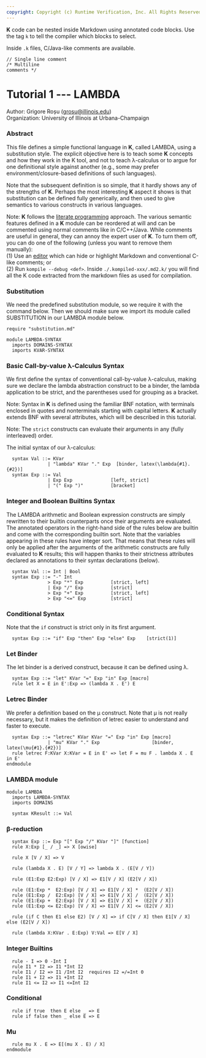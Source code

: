 ```yaml
---
copyright: Copyright (c) Runtime Verification, Inc. All Rights Reserved.
---
```


**K** code can be nested inside Markdown using annotated code blocks.
Use the tag `k` to tell the compiler which blocks to select.

Inside `.k` files, C/Java-like comments are available.
```k
// Single line comment
/* Multiline
comments */
```

Tutorial 1 --- LAMBDA
=====================

Author: Grigore Roșu (grosu@illinois.edu)  
Organization: University of Illinois at Urbana-Champaign

### Abstract
This file defines a simple functional language in **K**, called LAMBDA,
using a substitution style.  The explicit objective here is to teach some
**K** concepts and how they work in the K tool, and not to teach
λ-calculus or to argue for one definitional style against another
(e.g., some may prefer environment/closure-based definitions of such
languages).

Note that the subsequent definition is so simple, that it hardly shows any
of the strengths of **K**.  Perhaps the most interesting **K** aspect it shows is
that substitution can be defined fully generically, and then used to give
semantics to various constructs in various languages.

Note:
 **K** follows the
[literate programming](https://en.wikipedia.org/wiki/Literate_programming)
approach. The various semantic features defined in a **K**
module can be reordered at will and can be commented using normal
comments like in C/C++/Java.
While comments are useful in general, they can annoy the expert user
of **K**. To turn them off, you can do one of the following (unless you
want to remove them manually):  
(1) Use an [editor](https://github.com/kframework/k-editor-support) which can
hide or highlight Markdown and conventional C-like comments; or  
(2) Run `kompile --debug <def>`. Inside `./.kompiled-xxx/.md2.k/` you will find
all the K code extracted from the markdown files as used for compilation.

### Substitution
We need the predefined substitution module, so we require it with the command
below.  Then we should make sure we import its module called SUBSTITUTION
in our LAMBDA module below.

```k
require "substitution.md"

module LAMBDA-SYNTAX
  imports DOMAINS-SYNTAX
  imports KVAR-SYNTAX
```
### Basic Call-by-value λ-Calculus Syntax

We first define the syntax of conventional call-by-value λ-calculus, making
sure we declare the lambda abstraction construct to be a binder, the
lambda application to be strict, and the parentheses used for grouping as
a bracket.

Note:
Syntax in **K** is defined using the familiar BNF notation, with
terminals enclosed in quotes and nonterminals starting with capital
letters. **K** actually extends BNF with several attributes, which will be
described in this tutorial.

Note:
The `strict` constructs can evaluate their arguments in any (fully
interleaved) order.


The initial syntax of our λ-calculus:
```k
  syntax Val ::= KVar
               | "lambda" KVar "." Exp  [binder, latex(\lambda{#1}.{#2})]
  syntax Exp ::= Val
               | Exp Exp              [left, strict]
               | "(" Exp ")"          [bracket]
```

### Integer and Boolean Builtins Syntax
The LAMBDA arithmetic and Boolean expression constructs are simply rewritten
to their builtin counterparts once their arguments are evaluated.
The annotated operators in the right-hand side of the rules below are
builtin and come with the corresponding builtin sort. Note that the
variables appearing in these rules have integer sort. That means that these
rules will only be applied after the arguments of the arithmetic constructs
are fully evaluated to **K** results; this will happen thanks to their strictness
attributes declared as annotations to their syntax declarations (below).

```k
  syntax Val ::= Int | Bool
  syntax Exp ::= "-" Int
               > Exp "*" Exp          [strict, left]
               | Exp "/" Exp          [strict]
               > Exp "+" Exp          [strict, left]
               > Exp "<=" Exp         [strict]
```

### Conditional Syntax
Note that the `if` construct is strict only in its first argument.

```k
  syntax Exp ::= "if" Exp "then" Exp "else" Exp    [strict(1)]
```

### Let Binder
The let binder is a derived construct, because it can be defined using λ.

```k
  syntax Exp ::= "let" KVar "=" Exp "in" Exp [macro]
  rule let X = E in E':Exp => (lambda X . E') E
```

### Letrec Binder
We prefer a definition based on the μ construct.  Note that μ is not
really necessary, but it makes the definition of letrec easier to understand
and faster to execute.

```k
  syntax Exp ::= "letrec" KVar KVar "=" Exp "in" Exp [macro]
               | "mu" KVar "." Exp                   [binder, latex(\mu{#1}.{#2})]
  rule letrec F:KVar X:KVar = E in E' => let F = mu F . lambda X . E in E'
endmodule
```

### LAMBDA module

```k
module LAMBDA
  imports LAMBDA-SYNTAX
  imports DOMAINS

  syntax KResult ::= Val
```

### β-reduction

```k
  syntax Exp ::= Exp "[" Exp "/" KVar "]" [function]
  rule X:Exp [_ / _] => X [owise]

  rule X [V / X] => V

  rule (lambda X . E) [V / Y] => lambda X . (E[V / Y])

  rule (E1:Exp E2:Exp) [V / X] => E1[V / X] (E2[V / X])

  rule (E1:Exp *  E2:Exp) [V / X] => E1[V / X] *  (E2[V / X])
  rule (E1:Exp /  E2:Exp) [V / X] => E1[V / X] /  (E2[V / X])
  rule (E1:Exp +  E2:Exp) [V / X] => E1[V / X] +  (E2[V / X])
  rule (E1:Exp <= E2:Exp) [V / X] => E1[V / X] <= (E2[V / X])

  rule (if C then E1 else E2) [V / X] => if C[V / X] then E1[V / X] else (E2[V / X])

  rule (lambda X:KVar . E:Exp) V:Val => E[V / X]
```

### Integer Builtins

```k
  rule - I => 0 -Int I
  rule I1 * I2 => I1 *Int I2
  rule I1 / I2 => I1 /Int I2  requires I2 =/=Int 0
  rule I1 + I2 => I1 +Int I2
  rule I1 <= I2 => I1 <=Int I2
```

### Conditional

```k
  rule if true  then E else _ => E
  rule if false then _ else E => E
```

### Mu

```k
  rule mu X . E => E[(mu X . E) / X]
endmodule
```
